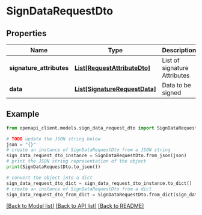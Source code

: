 # SignDataRequestDto


## Properties

Name | Type | Description | Notes
------------ | ------------- | ------------- | -------------
**signature_attributes** | [**List[RequestAttributeDto]**](RequestAttributeDto.md) | List of signature Attributes | 
**data** | [**List[SignatureRequestData]**](SignatureRequestData.md) | Data to be signed | 

## Example

```python
from openapi_client.models.sign_data_request_dto import SignDataRequestDto

# TODO update the JSON string below
json = "{}"
# create an instance of SignDataRequestDto from a JSON string
sign_data_request_dto_instance = SignDataRequestDto.from_json(json)
# print the JSON string representation of the object
print(SignDataRequestDto.to_json())

# convert the object into a dict
sign_data_request_dto_dict = sign_data_request_dto_instance.to_dict()
# create an instance of SignDataRequestDto from a dict
sign_data_request_dto_from_dict = SignDataRequestDto.from_dict(sign_data_request_dto_dict)
```
[[Back to Model list]](../README.md#documentation-for-models) [[Back to API list]](../README.md#documentation-for-api-endpoints) [[Back to README]](../README.md)


